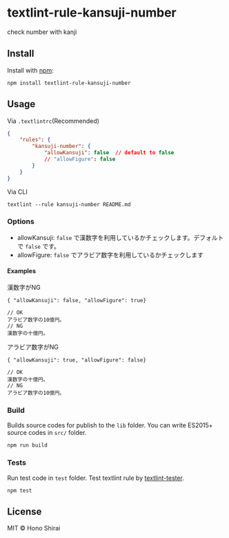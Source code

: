 # textlint-rule-kansuji-number

check number with kanji

## Install

Install with [npm](https://www.npmjs.com/):

    npm install textlint-rule-kansuji-number

## Usage

Via `.textlintrc`(Recommended)

```json
{
    "rules": {
        "kansuji-number": {
            "allowKansuji": false  // default to false
            // "allowFigure": false
        }
    }
}
```

Via CLI

```
textlint --rule kansuji-number README.md
```

### Options

- allowKansuji: `false` で漢数字を利用しているかチェックします。デフォルトで `false` です。
- allowFigure: `false` でアラビア数字を利用しているかチェックします

#### Examples

漢数字がNG
```
{ "allowKansuji": false, "allowFigure": true}

// OK
アラビア数字の10億円。
// NG
漢数字の十億円。
```

アラビア数字がNG

```
{ "allowKansuji": true, "allowFigure": false}

// OK
漢数字の十億円。
// NG
アラビア数字の10億円。
```


### Build

Builds source codes for publish to the `lib` folder.
You can write ES2015+ source codes in `src/` folder.

    npm run build

### Tests

Run test code in `test` folder.
Test textlint rule by [textlint-tester](https://github.com/textlint/textlint/tree/master/packages/textlint-tester).

    npm test

## License

MIT © Hono Shirai
